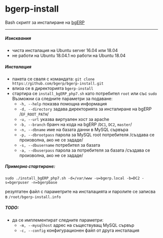 # bgerp-install
Bash скрипт за инсталиране на [bgERP](https://bgerp.com) 

---

##### Изисквания
- чиста инсталация на Ubuntu server 16.04 или 18.04
- не работи на Ubuntu 18.04.1 но работи на Ubuntu 18.04


##### Инсталация
- пакета се сваля с командата: `git clone https://github.com/bgerp/bgerp-install.git`
- влиза се в директорията `bgerp-install`
- стартира се `install_bgERP_php7.sh` като потребител `root` или със `sudo`
Възможни са следните параметри за подаване:
    - `-h, --help`                 показва помощна информация
    - `-d, --directory`            задава директорията за инсталиране на bgERP /`EF_ROOT_PATH`/
    - `-u, --url`                  указва виртуален хост за apache
    - `-b, --branch`               бранч на кода на bgERP /`DC1`, `DC2`, `master`/
    - `-n, --dbname`               име на базата данни в MySQL сървъра
    - `-p, --dbrootpass`           парола за MySQL root потребителя /създава се произволна, ако не се зададе/
    - `-s, --dbusername`           потребител за базата
    - `-a, --dbuserpass`           парола за потребителя за базата /създава се произволна, ако не се зададе/

##### Примерно стартиране:
`sudo ./install_bgERP_php7.sh -d=/var/www -u=bgerp.local -b=DC2 -s=bgerpuser -n=bgerpbase`

резултатен файл с параметрите на инсталацията и паролите се записва в `/root/bgerp-install.info`


##### TODO:
- да се имплементират следните параметри:
    - `-m, --mysqlhost`            адрес на съществуващ MySQL сървър
    - `-c, --config`               конфигурационен файл от друга инсталация
